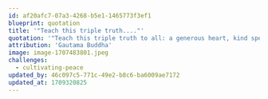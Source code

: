 ```yaml
---
id: af20afc7-07a3-4268-b5e1-1465773f3ef1
blueprint: quotation
title: '"Teach this triple truth...."'
quotation: '"Teach this triple truth to all: a generous heart, kind speech, and a life of service and compassion are the things which renew humanity."'
attribution: 'Gautama Buddha'
image: image-1707483801.jpeg
challenges:
  - cultivating-peace
updated_by: 46c097c5-771c-49e2-b8c6-ba6009ae7172
updated_at: 1709320825
---
```

